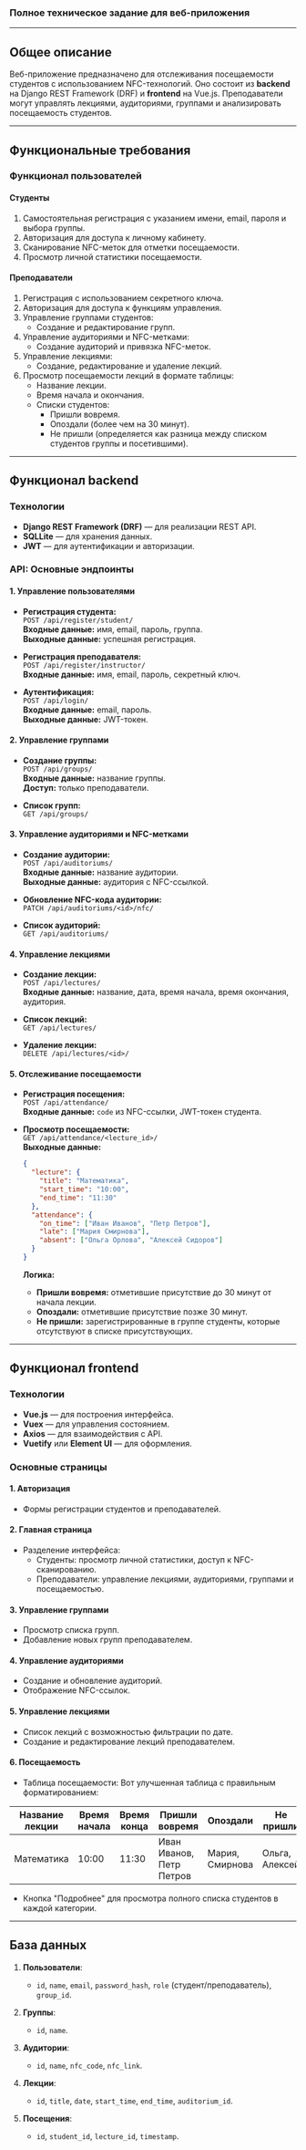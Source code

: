 ### Полное техническое задание для веб-приложения

---

## **Общее описание**

Веб-приложение предназначено для отслеживания посещаемости студентов с использованием
NFC-технологий. Оно состоит из **backend** на Django REST Framework (DRF) и **frontend** на Vue.js.
Преподаватели могут управлять лекциями, аудиториями, группами и анализировать посещаемость
студентов.

---

## **Функциональные требования**

### **Функционал пользователей**

#### **Студенты**

1. Самостоятельная регистрация с указанием имени, email, пароля и выбора группы.
2. Авторизация для доступа к личному кабинету.
3. Сканирование NFC-меток для отметки посещаемости.
4. Просмотр личной статистики посещаемости.

#### **Преподаватели**

1. Регистрация с использованием секретного ключа.
2. Авторизация для доступа к функциям управления.
3. Управление группами студентов:
    - Создание и редактирование групп.
4. Управление аудиториями и NFC-метками:
    - Создание аудиторий и привязка NFC-меток.
5. Управление лекциями:
    - Создание, редактирование и удаление лекций.
6. Просмотр посещаемости лекций в формате таблицы:
    - Название лекции.
    - Время начала и окончания.
    - Списки студентов:
        - Пришли вовремя.
        - Опоздали (более чем на 30 минут).
        - Не пришли (определяется как разница между списком студентов группы и посетившими).

---

## **Функционал backend**

### **Технологии**

- **Django REST Framework (DRF)** — для реализации REST API.
- **SQLLite** — для хранения данных.
- **JWT** — для аутентификации и авторизации.

### **API: Основные эндпоинты**

#### **1. Управление пользователями**

- **Регистрация студента:**  
  `POST /api/register/student/`  
  **Входные данные:** имя, email, пароль, группа.  
  **Выходные данные:** успешная регистрация.

- **Регистрация преподавателя:**  
  `POST /api/register/instructor/`  
  **Входные данные:** имя, email, пароль, секретный ключ.

- **Аутентификация:**  
  `POST /api/login/`  
  **Входные данные:** email, пароль.  
  **Выходные данные:** JWT-токен.

#### **2. Управление группами**

- **Создание группы:**  
  `POST /api/groups/`  
  **Входные данные:** название группы.  
  **Доступ:** только преподаватели.

- **Список групп:**  
  `GET /api/groups/`

#### **3. Управление аудиториями и NFC-метками**

- **Создание аудитории:**  
  `POST /api/auditoriums/`  
  **Входные данные:** название аудитории.  
  **Выходные данные:** аудитория с NFC-ссылкой.

- **Обновление NFC-кода аудитории:**  
  `PATCH /api/auditoriums/<id>/nfc/`

- **Список аудиторий:**  
  `GET /api/auditoriums/`

#### **4. Управление лекциями**

- **Создание лекции:**  
  `POST /api/lectures/`  
  **Входные данные:** название, дата, время начала, время окончания, аудитория.

- **Список лекций:**  
  `GET /api/lectures/`

- **Удаление лекции:**  
  `DELETE /api/lectures/<id>/`

#### **5. Отслеживание посещаемости**

- **Регистрация посещения:**  
  `POST /api/attendance/`  
  **Входные данные:** `code` из NFC-ссылки, JWT-токен студента.

- **Просмотр посещаемости:**  
  `GET /api/attendance/<lecture_id>/`  
  **Выходные данные:**
  ```json
  {
    "lecture": {
      "title": "Математика",
      "start_time": "10:00",
      "end_time": "11:30"
    },
    "attendance": {
      "on_time": ["Иван Иванов", "Петр Петров"],
      "late": ["Мария Смирнова"],
      "absent": ["Ольга Орлова", "Алексей Сидоров"]
    }
  }
  ```
  **Логика:**
    - **Пришли вовремя:** отметившие присутствие до 30 минут от начала лекции.
    - **Опоздали:** отметившие присутствие позже 30 минут.
    - **Не пришли:** зарегистрированные в группе студенты, которые отсутствуют в списке
      присутствующих.

---

## **Функционал frontend**

### **Технологии**

- **Vue.js** — для построения интерфейса.
- **Vuex** — для управления состоянием.
- **Axios** — для взаимодействия с API.
- **Vuetify** или **Element UI** — для оформления.

### **Основные страницы**

#### **1. Авторизация**

- Формы регистрации студентов и преподавателей.

#### **2. Главная страница**

- Разделение интерфейса:
    - Студенты: просмотр личной статистики, доступ к NFC-сканированию.
    - Преподаватели: управление лекциями, аудиториями, группами и посещаемостью.

#### **3. Управление группами**

- Просмотр списка групп.
- Добавление новых групп преподавателем.

#### **4. Управление аудиториями**

- Создание и обновление аудиторий.
- Отображение NFC-ссылок.

#### **5. Управление лекциями**

- Список лекций с возможностью фильтрации по дате.
- Создание и редактирование лекций преподавателем.

#### **6. Посещаемость**

- Таблица посещаемости:
  Вот улучшенная таблица с правильным форматированием:

| Название лекции | Время начала | Время конца | Пришли вовремя           | Опоздали        | Не пришли      |
|-----------------|--------------|-------------|--------------------------|-----------------|----------------|
| Математика      | 10:00        | 11:30       | Иван Иванов, Петр Петров | Мария, Смирнова | Ольга, Алексей |

- Кнопка "Подробнее" для просмотра полного списка студентов в каждой категории.

---

## **База данных**

1. **Пользователи**:
    - `id`, `name`, `email`, `password_hash`, `role` (студент/преподаватель), `group_id`.

2. **Группы**:
    - `id`, `name`.

3. **Аудитории**:
    - `id`, `name`, `nfc_code`, `nfc_link`.

4. **Лекции**:
    - `id`, `title`, `date`, `start_time`, `end_time`, `auditorium_id`.

5. **Посещения**:
    - `id`, `student_id`, `lecture_id`, `timestamp`.
